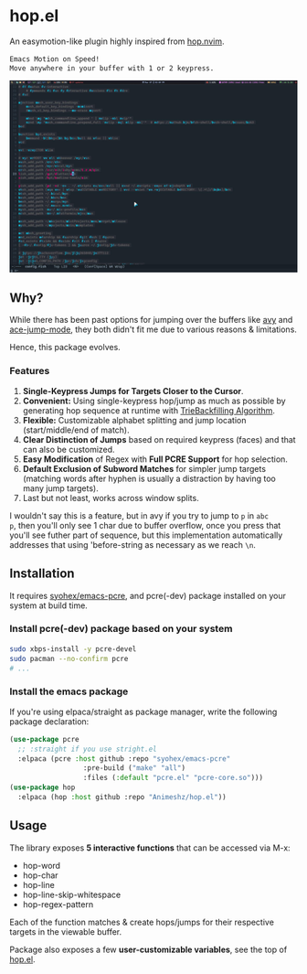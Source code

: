 # hop.el

An easymotion-like plugin highly inspired from [hop.nvim](https://github.com/phaazon/hop.nvim).

```
Emacs Motion on Speed!
Move anywhere in your buffer with 1 or 2 keypress.
```

![Screenshot](ss.jpg)

## Why?

While there has been past options for jumping over the buffers like [avy](https://github.com/abo-abo/avy) and [ace-jump-mode](https://github.com/winterTTr/ace-jump-mode), they both didn't fit me due to various reasons & limitations.

Hence, this package evolves.

### Features

1. **Single-Keypress Jumps for Targets Closer to the Cursor**.
2. **Convenient:** Using single-keypress hop/jump as much as possible by generating hop sequence at runtime with [TrieBackfilling Algorithm](https://phaazon.net/blog/hop-trie-backtrack-filling).
3. **Flexible:** Customizable alphabet splitting and jump location (start/middle/end of match).
4. **Clear Distinction of Jumps** based on required keypress (faces) and that can also be customized.
5. **Easy Modification** of Regex with **Full PCRE Support** for hop selection.
6. **Default Exclusion of Subword Matches** for simpler jump targets (matching words after hyphen is usually a distraction by having too many jump targets).
7. Last but not least, works across window splits.

I wouldn't say this is a feature, but in avy if you try to jump to `p` in `abc             p`, then you'll only see 1 char due to buffer overflow, once you press that you'll see futher part of sequence, but this implementation automatically addresses that using 'before-string as necessary as we reach `\n`.

## Installation

It requires [syohex/emacs-pcre](https://github.com/syohex/emacs-pcre), and pcre(-dev) package installed on your system at build time.

### Install pcre(-dev) package based on your system

```bash
sudo xbps-install -y pcre-devel
sudo pacman --no-confirm pcre
# ...
```

### Install the emacs package

If you're using elpaca/straight as package manager, write the following package declaration:

```lisp
(use-package pcre
  ;; :straight if you use stright.el
  :elpaca (pcre :host github :repo "syohex/emacs-pcre"
                  :pre-build ("make" "all")
                  :files (:default "pcre.el" "pcre-core.so")))
(use-package hop
  :elpaca (hop :host github :repo "Animeshz/hop.el"))
```


## Usage

The library exposes **5 interactive functions** that can be accessed via M-x:

* hop-word
* hop-char
* hop-line
* hop-line-skip-whitespace
* hop-regex-pattern

Each of the function matches & create hops/jumps for their respective targets in the viewable buffer.

Package also exposes a few **user-customizable variables**, see the top of [hop.el](hop.el).

